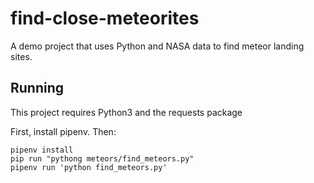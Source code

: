 # find-close-meteorites
A demo project that uses Python and NASA data to find meteor landing sites.

## Running

This project requires Python3 and the requests package

First, install pipenv. Then:
```
pipenv install
pip run "pythong meteors/find_meteors.py"
pipenv run 'python find_meteors.py'
```
